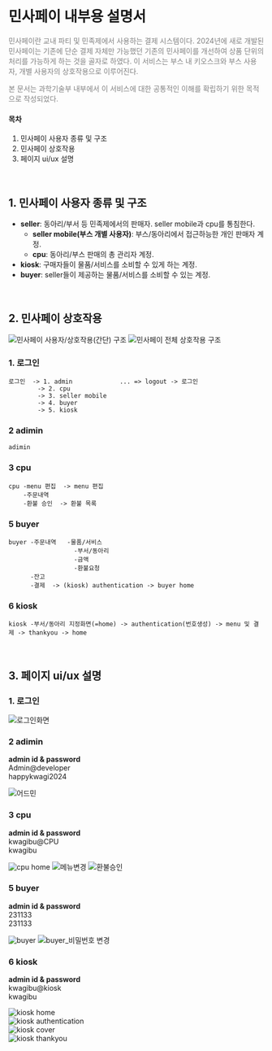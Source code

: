 # 민사페이 내부용 설명서
<span style="color:gray;">민사페이란 교내 파티 및 민족제에서 사용하는 결제 시스템이다. 2024년에 새로 개발된 민사페이는 기존에 단순 결제 자체만 가능했던 기존의 민사페이를 개선하여 상품 단위의 처리를 가능하게 하는 것을 골자로 하였다. 이 서비스는 부스 내 키오스크와 부스 사용자, 개별 사용자의 상호작용으로 이루어진다.</span>

<span style="color:gray;">본 문서는 과학기술부 내부에서 이 서비스에 대한 공통적인 이해를 확립하기 위한 목적으로 작성되었다.</span>

#### 목차
1. 민사페이 사용자 종류 및 구조
2. 민사페이 상호작용
3. 페이지 ui/ux 설명
<br /> 

## 1. 민사페이 사용자 종류 및 구조
- **seller**: 동아리/부서 등 민족제에서의 판매자. seller mobile과 cpu를 통침한다.
  - **seller mobile(부스 개별 사용자)**: 부스/동아리에서 접근하능한 개인 판매자 계정.
  - **cpu**: 동아리/부스 판매의 총 관리자 계정.
- **kiosk**: 구매자들이 물품/서비스를 소비할 수 있게 하는 계정.
- **buyer**: seller들이 제공하는 물품/서비스를 소비할 수 있는 계정. 
<br />

## 2. 민사페이 상호작용
![민사페이 사용자/상호작용(간단) 구조](./src/images/manual/minsapayUserInteractionImage.png)
![민사페이 전체 상호작용 구조](./src/images/manual/allInteraction.jpg)

### 1. 로그인
``` 
로그인  -> 1. admin             ... => logout -> 로그인
        -> 2. cpu
        -> 3. seller mobile
        -> 4. buyer
        -> 5. kiosk
```

### 2 adimin
```
adimin
```

### 3 cpu
```
cpu -menu 편집  -> menu 편집
    -주문내역   
    -환불 승인  -> 환불 목록
```
<!--
### 4 seller mobile <span style="color:red"> 수정필요 </span>
```
seller mobile -> 주문내역
```
-->
### 5 buyer
```
buyer -주문내역   -물품/서비스
                  -부서/동아리
                  -금액
                  -환불요청
      -잔고
      -결제  -> (kiosk) authentication -> buyer home
```
### 6 kiosk
```
kiosk -부서/동아리 지정화면(=home) -> authentication(번호생성) -> menu 및 결제 -> thankyou -> home
```
<br />

## 3. 페이지 ui/ux 설명
### 1. 로그인
![로그인화면](./src/images/manual/login.png)

### 2 adimin
**admin id & password**<br/>
Admin@developer<br/>
happykwagi2024<br/>

![어드민](./src/images/manual/admin.png)

### 3 cpu
**admin id & password**<br/>
kwagibu@CPU<br/>
kwagibu<br/>

![cpu home](./src/images/manual/cpu1.png)
![메뉴변경](./src/images/manual/cpu2.png)
![환불승인](./src/images/manual/cpu3.png)

<!--
### 4 seller mobile <span style="color:red"> 수정필요 </span>

**admin id & password**<br/>
Admin@developer<br/>
happykwagi2024<br/>

![어드민](./src/images/manual/admin.png)
-->

### 5 buyer
**admin id & password**<br/>
231133<br/>
231133<br/>

![buyer](./src/images/manual/seller.png)
![buyer_비밀번호 변경](./src/images/manual/seller_setting.png)

### 6 kiosk
**admin id & password**<br/>
kwagibu@kiosk<br/>
kwagibu<br/>

![kiosk home](./src/images/manual/kiosk_home.png)<br/>
![kiosk authentication](./src/images/manual/kiosk_authentication.png)<br/>
![kiosk cover](./src/images/manual/kiosk_cover.png)<br/>
![kiosk thankyou](./src/images/manual/kiosk_thankyou.png)<br/>